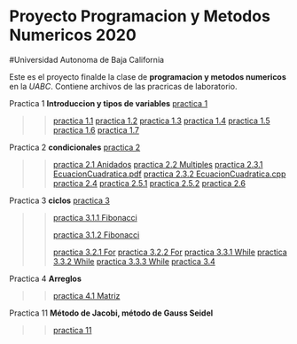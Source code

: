 # Proyecto Programacion y Metodos Numericos 2020
#Universidad Autonoma de Baja California

Este es el proyecto finalde la clase de **programacion y metodos numericos** en la _UABC_. Contiene archivos de las pracricas de laboratorio.

Practica 1 **Introduccion y tipos de variables**
[practica 1](https://github.com/IsmaelMedinaSa/ProyectoProg2doSem/blob/main/Practica%201/PRACTICA%201.pdf)
  >>[practica 1.1](https://github.com/IsmaelMedinaSa/ProyectoProg2doSem/blob/main/Practica%201/Alistarse%20para%20dormir.pdf)
  >>[practica 1.2](https://github.com/IsmaelMedinaSa/ProyectoProg2doSem/blob/main/Practica%201/Area%20y%20Perimetro.pdf)
  >>[practica 1.3](https://github.com/IsmaelMedinaSa/ProyectoProg2doSem/blob/main/Practica%201/Encontrar%20un%20libro.pdf)
  >>[practica 1.4](https://github.com/IsmaelMedinaSa/ProyectoProg2doSem/blob/main/Practica%201/Hamburguesa.pdf)
  >>[practica 1.5](https://github.com/IsmaelMedinaSa/ProyectoProg2doSem/blob/main/Practica%201/suma%20de%202%20números%20enteros.pdf)
  >>[practica 1.6](https://github.com/IsmaelMedinaSa/ProyectoProg2doSem/blob/main/Practica%201/alistarse%20para%20escuela.pdf)
  >>[practica 1.7](https://github.com/IsmaelMedinaSa/ProyectoProg2doSem/blob/main/Practica%201/sacar%20la%20Hipotenusa.pdf)

Practica 2 **condicionales**
[practica 2](https://github.com/IsmaelMedinaSa/ProyectoProg2doSem/blob/main/Practica%202/Ismael%20Medina%20Saldivar%20Practica%202.pdf)
  >>[practica 2.1 Anidados](https://github.com/IsmaelMedinaSa/ProyectoProg2doSem/blob/main/Practica%202/Condicionales%20anidados/Tasa.cpp)
  >>[practica 2.2 Multiples](https://github.com/IsmaelMedinaSa/ProyectoProg2doSem/blob/main/Practica%202/Condicionales%20multiples/main%20(6).cpp)
  >>[practica 2.3.1 EcuacionCuadratica.pdf](https://github.com/IsmaelMedinaSa/ProyectoProg2doSem/blob/main/Practica%202/Ecuacion%20cuadratica/Ecuacion%20cuadratica.pdf)
  >>[practica 2.3.2 EcuacionCuadratica.cpp](https://github.com/IsmaelMedinaSa/ProyectoProg2doSem/commit/ff71c85ae844a3ee53d1f6fff74e02ed2cd7bed0)
  >>[practica 2.4](https://github.com/IsmaelMedinaSa/ProyectoProg2doSem/blob/main/Practica%202/IMC/main%20(5).cpp) 
  >>[practica 2.5.1](https://github.com/IsmaelMedinaSa/ProyectoProg2doSem/blob/main/Practica%202/edades/Edades.cpp)
  >>[practica 2.5.2](https://github.com/IsmaelMedinaSa/ProyectoProg2doSem/blob/main/Practica%202/edades/Edades.pdf)
  >>[practica 2.6](https://github.com/IsmaelMedinaSa/ProyectoProg2doSem/blob/main/Practica%202/par%20e%20inpar.pdf)

Practica 3 **ciclos**
[practica 3](https://github.com/IsmaelMedinaSa/ProyectoProg2doSem/blob/main/Practica%203/Ismael%20Medina%20Saldivar%20Practica%203.pdf)
  >>[practica 3.1.1 Fibonacci](https://github.com/IsmaelMedinaSa/ProyectoProg2doSem/blob/main/Practica%203/Fibonacci/FibonacciA.cpp)
  >>
  >>[practica 3.1.2 Fibonacci](https://github.com/IsmaelMedinaSa/ProyectoProg2doSem/blob/main/Practica%203/Fibonacci/FibonacciB.cpp)
  >>
  >>[practica 3.2.1 For](https://github.com/IsmaelMedinaSa/ProyectoProg2doSem/blob/main/Practica%203/For/ForD.cpp)
  >>[practica 3.2.2 For](https://github.com/IsmaelMedinaSa/ProyectoProg2doSem/blob/main/Practica%203/For/ForE.cpp)
  >>[practica 3.3.1 While](https://github.com/IsmaelMedinaSa/ProyectoProg2doSem/blob/main/Practica%203/while/whileA.cpp)
  >>[practica 3.3.2 While](https://github.com/IsmaelMedinaSa/ProyectoProg2doSem/blob/main/Practica%203/while/whileB.cpp)
  >>[practica 3.3.3 While](https://github.com/IsmaelMedinaSa/ProyectoProg2doSem/blob/main/Practica%203/while/whileC.cpp)
  >>[practica 3.4](https://github.com/IsmaelMedinaSa/ProyectoProg2doSem/blob/main/Practica%203/Binario.cpp)
  
Practica 4 **Arreglos**
  >>[practica 4.1 Matriz](https://github.com/IsmaelMedinaSa/ProyectoProg2doSem/blob/main/Practica%204/2Matrices%5B6%5D%5B10%5D.cpp)
  
Practica 11 **Método de Jacobi, método de Gauss Seidel**
  >>[practica 11](https://github.com/IsmaelMedinaSa/ProyectoProg2doSem/blob/main/PRÁCTICA%20%2311.pdf)
